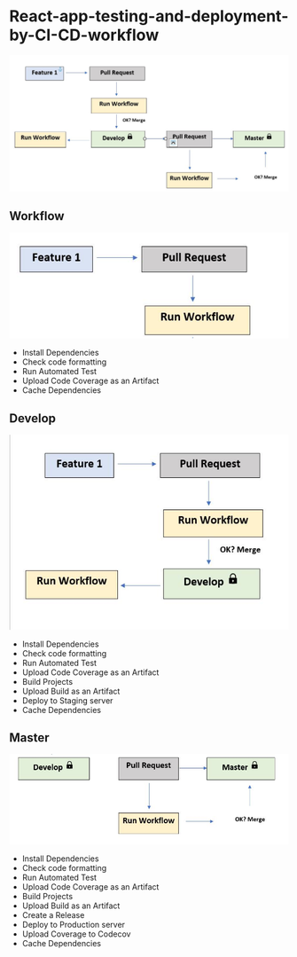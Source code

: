 # React-app-testing-and-deployment-by-CI-CD-workflow

<img src="Workflow.png">

## Workflow

<img src="Workflow2.png">

- Install Dependencies
- Check code formatting
- Run Automated Test
- Upload Code Coverage as an Artifact
- Cache Dependencies

## Develop

<img src="Develop.png">

- Install Dependencies
- Check code formatting
- Run Automated Test
- Upload Code Coverage as an Artifact
- Build Projects
- Upload Build as an Artifact
- Deploy to Staging server
- Cache Dependencies

## Master

<img src="Master.png">

- Install Dependencies
- Check code formatting
- Run Automated Test
- Upload Code Coverage as an Artifact
- Build Projects
- Upload Build as an Artifact
- Create a Release
- Deploy to Production server
- Upload Coverage to Codecov
- Cache Dependencies